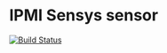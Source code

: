 # IPMI Sensys sensor
[![Build Status](https://travis-ci.org/ericho/sensys-sensor-ipmi.svg?branch=master)](https://travis-ci.org/ericho/sensys-sensor-ipmi)
